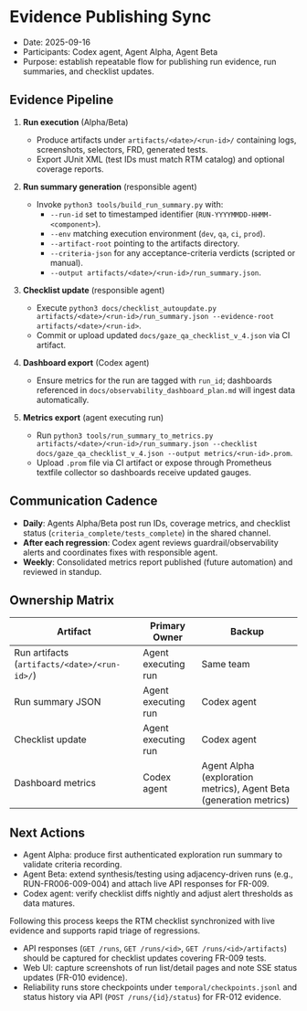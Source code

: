 # Evidence Publishing Sync

- Date: 2025-09-16
- Participants: Codex agent, Agent Alpha, Agent Beta
- Purpose: establish repeatable flow for publishing run evidence, run summaries, and checklist updates.

## Evidence Pipeline
1. **Run execution** (Alpha/Beta)
   - Produce artifacts under `artifacts/<date>/<run-id>/` containing logs, screenshots, selectors, FRD, generated tests.
   - Export JUnit XML (test IDs must match RTM catalog) and optional coverage reports.
2. **Run summary generation** (responsible agent)
   - Invoke `python3 tools/build_run_summary.py` with:
     - `--run-id` set to timestamped identifier (`RUN-YYYYMMDD-HHMM-<component>`).
     - `--env` matching execution environment (`dev`, `qa`, `ci`, `prod`).
     - `--artifact-root` pointing to the artifacts directory.
     - `--criteria-json` for any acceptance-criteria verdicts (scripted or manual).
     - `--output artifacts/<date>/<run-id>/run_summary.json`.
3. **Checklist update** (responsible agent)
   - Execute `python3 docs/checklist_autoupdate.py artifacts/<date>/<run-id>/run_summary.json --evidence-root artifacts/<date>/<run-id>`.
   - Commit or upload updated `docs/gaze_qa_checklist_v_4.json` via CI artifact.
4. **Dashboard export** (Codex agent)
   - Ensure metrics for the run are tagged with `run_id`; dashboards referenced in `docs/observability_dashboard_plan.md` will ingest data automatically.

4. **Metrics export** (agent executing run)
   - Run `python3 tools/run_summary_to_metrics.py artifacts/<date>/<run-id>/run_summary.json --checklist docs/gaze_qa_checklist_v_4.json --output metrics/<run-id>.prom`.
   - Upload `.prom` file via CI artifact or expose through Prometheus textfile collector so dashboards receive updated gauges.

## Communication Cadence
- **Daily**: Agents Alpha/Beta post run IDs, coverage metrics, and checklist status (`criteria_complete/tests_complete`) in the shared channel.
- **After each regression**: Codex agent reviews guardrail/observability alerts and coordinates fixes with responsible agent.
- **Weekly**: Consolidated metrics report published (future automation) and reviewed in standup.

## Ownership Matrix
| Artifact | Primary Owner | Backup |
| --- | --- | --- |
| Run artifacts (`artifacts/<date>/<run-id>/`) | Agent executing run | Same team |
| Run summary JSON | Agent executing run | Codex agent |
| Checklist update | Agent executing run | Codex agent |
| Dashboard metrics | Codex agent | Agent Alpha (exploration metrics), Agent Beta (generation metrics) |

## Next Actions
- Agent Alpha: produce first authenticated exploration run summary to validate criteria recording.
- Agent Beta: extend synthesis/testing using adjacency-driven runs (e.g., RUN-FR006-009-004) and attach live API responses for FR-009.
- Codex agent: verify checklist diffs nightly and adjust alert thresholds as data matures.

Following this process keeps the RTM checklist synchronized with live evidence and supports rapid triage of regressions.

- API responses (`GET /runs`, `GET /runs/<id>`, `GET /runs/<id>/artifacts`) should be captured for checklist updates covering FR-009 tests.
- Web UI: capture screenshots of run list/detail pages and note SSE status updates (FR-010 evidence).
- Reliability runs store checkpoints under `temporal/checkpoints.jsonl` and status history via API (`POST /runs/{id}/status`) for FR-012 evidence.

